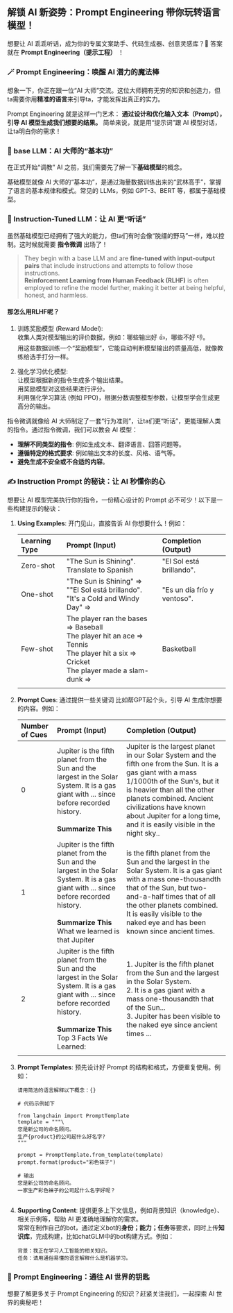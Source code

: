 ## 解锁 AI 新姿势：Prompt Engineering 带你玩转语言模型！

想要让 AI 乖乖听话，成为你的专属文案助手、代码生成器、创意灵感库？🤫  答案就在 **Prompt Engineering（提示工程）** ！

###  🪄  Prompt Engineering：唤醒 AI 潜力的魔法棒

想象一下，你正在跟一位“AI 大师”交流。这位大师拥有无穷的知识和创造力，但ta需要你用**精准的语言**来引导ta，才能发挥出真正的实力。

Prompt Engineering 就是这样一门艺术： **通过设计和优化输入文本（Prompt），引导 AI 模型生成我们想要的结果。** 简单来说，就是用“提示词”跟 AI 模型对话，让ta明白你的需求！

###  🧱  base LLM：AI 大师的“基本功”

在正式开始“调教” AI 之前，我们需要先了解一下**基础模型**的概念。

基础模型就像 AI 大师的“基本功”，是通过海量数据训练出来的“武林高手”，掌握了语言的基本规律和模式。常见的  LLMs，例如 GPT-3、BERT 等，都属于基础模型。

###  💪  Instruction-Tuned LLM：让 AI 更“听话”

虽然基础模型已经拥有了强大的能力，但ta们有时会像“脱缰的野马”一样，难以控制。这时候就需要 **指令微调** 出场了！

> They begin with a base LLM and are **fine-tuned with input-output pairs** that include instructions and attempts to follow those instructions.\
> **Reinforcement Learning from Human Feedback (RLHF)** is often employed to refine the model further, making it better at being helpful, honest, and harmless.

#### 那怎么用RLHF呢？

1. 训练奖励模型 (Reward Model):\
收集人类对模型输出的评价数据，例如：哪些输出好 👍，哪些不好 👎。\
用这些数据训练一个“奖励模型”，它能自动判断模型输出的质量高低，就像教练给选手打分一样。

2. 强化学习优化模型:\
让模型根据新的指令生成多个输出结果。\
用奖励模型对这些结果进行评分。\
利用强化学习算法 (例如 PPO)，根据分数调整模型参数，让模型学会生成更高分的输出。

指令微调就像给 AI 大师制定了一套“行为准则”，让ta们更“听话”，更能理解人类的指令。通过指令微调，我们可以教会 AI 模型：

*   **理解不同类型的指令**:  例如生成文本、翻译语言、回答问题等。
*   **遵循特定的格式要求**:  例如输出文本的长度、风格、语气等。
*   **避免生成不安全或不合适的内容**。

###  ✍️  Instruction Prompt 的秘诀：让 AI 秒懂你的心

想要让 AI 模型完美执行你的指令，一份精心设计的 Prompt 必不可少！以下是一些构建提示的秘诀：

1. **Using Examples**:  开门见山，直接告诉 AI 你想要什么！例如：

    | Learning Type | Prompt (Input)                                                                                                                                        | Completion (Output)         |
    | :------------ | :---------------------------------------------------------------------------------------------------------------------------------------------------- | :-------------------------- |
    | Zero-shot     | "The Sun is Shining". Translate to Spanish                                                                                                            | "El Sol está brillando".    |
    | One-shot      | "The Sun is Shining" => ""El Sol está brillando". <br> "It's a Cold and Windy Day" =>                                                                 | "Es un día frío y ventoso". |
    | Few-shot      | The player ran the bases => Baseball <br/> The player hit an ace => Tennis <br/> The player hit a six => Cricket <br/> The player made a slam-dunk => | Basketball                  |
    |               |       

2. **Prompt Cues**:  通过提供一些关键词 比如帮GPT起个头，引导 AI 生成你想要的内容。例如：

    | Number of Cues | Prompt (Input)                                                                                                                                                                                                                                                                                                                                                                                                                                               | Completion (Output)                                                                                                                                                                                                                                                                                       |
    | :------------- | :----------------------------------------------------------------------------------------------------------------------------------------------------------------------------------------------------------------------------------------------------------------------------------------------------------------------------------------------------------------------------------------------------------------------------------------------------------- | :-------------------------------------------------------------------------------------------------------------------------------------------------------------------------------------------------------------------------------------------------------------------------------------------------------- |
    | 0              | Jupiter is the fifth planet from the Sun and the largest in the Solar System. It is a gas giant with ... since before recorded history. <br/> <br/>**Summarize This**                                       | Jupiter is the largest planet in our Solar System and the fifth one from the Sun. It is a gas giant with a mass 1/1000th of the Sun's, but it is heavier than all the other planets combined. Ancient civilizations have known about Jupiter for a long time, and it is easily visible in the night sky.. |
    | 1              | Jupiter is the fifth planet from the Sun and the largest in the Solar System. It is a gas giant with ... since before recorded history. <br/> <br/>**Summarize This** <br/> What we learned is that Jupiter | is the fifth planet from the Sun and the largest in the Solar System. It is a gas giant with a mass one-thousandth that of the Sun, but two-and-a-half times that of all the other planets combined. It is easily visible to the naked eye and has been known since ancient times.                        |
    | 2              | Jupiter is the fifth planet from the Sun and the largest in the Solar System. It is a gas giant with ... since before recorded history. <br/> <br/>**Summarize This** <br/> Top 3 Facts We Learned:         | 1. Jupiter is the fifth planet from the Sun and the largest in the Solar System. <br/> 2. It is a gas giant with a mass one-thousandth that of the Sun...<br/> 3. Jupiter has been visible to the naked eye since ancient times ...                                                                       |
    |                |                                                                                                                                                                                                                                                                                                                                                                                                                                                              |                                                                                                                                                                                                                                                                                                           |

3. **Prompt Templates**:  预先设计好 Prompt 的结构和格式，方便重复使用。例如：

    ```
    请用简洁的语言解释以下概念：{}

    # 代码示例如下
    
    from langchain import PromptTemplate
    template = """\
    您是新公司的命名顾问。
    生产{product}的公司起什么好名字?
    """
    
    prompt = PromptTemplate.from_template(template)
    prompt.format(product="彩色袜子")

    # 输出
    您是新公司的命名顾问。
    一家生产彩色袜子的公司起什么名字好呢？

    
    ```

4. **Supporting Content**:   提供更多上下文信息，例如背景知识（knowledge）、相关示例等，帮助 AI 更准确地理解你的需求。\
   常常在制作自己的bot，通过定义bot的**身份；能力；任务**等要求，同时上传**知识库**，完成构建，比如chatGLM中的bot构建方式。例如：

    ```
    背景：我正在学习人工智能的相关知识。
    任务：请用通俗易懂的语言解释什么是机器学习。
    ```

### 🚀  Prompt Engineering：通往 AI 世界的钥匙

想要了解更多关于 Prompt Engineering 的知识？赶紧关注我们，一起探索 AI 世界的奥秘吧！

